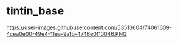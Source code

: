 # tintin_base

https://user-images.githubusercontent.com/53513604/74061609-4cea0e00-49e4-11ea-9a1b-4748e0f10046.PNG
